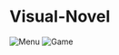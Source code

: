 # Visual-Novel
![Menu](https://github.com/coventousness/Visual-Novel/assets/73782131/99243eb6-a58a-4f5a-8bbb-db668b39ce96)
![Game](https://github.com/coventousness/Visual-Novel/assets/73782131/d0607bc4-f824-4893-98a8-4ad3ad6484ca)

